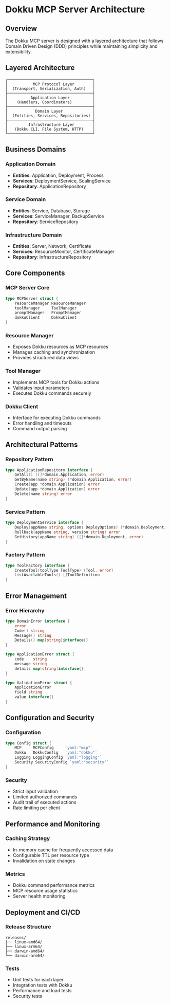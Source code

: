 # Dokku MCP Server Architecture

## Overview

The Dokku MCP server is designed with a layered architecture that follows Domain Driven Design (DDD) principles while maintaining simplicity and extensibility.

## Layered Architecture

```
┌─────────────────────────────────────┐
│           MCP Protocol Layer        │
│  (Transport, Serialization, Auth)   │
├─────────────────────────────────────┤
│          Application Layer          │
│    (Handlers, Coordinators)         │
├─────────────────────────────────────┤
│            Domain Layer             │
│  (Entities, Services, Repositories) │
├─────────────────────────────────────┤
│         Infrastructure Layer        │
│   (Dokku CLI, File System, HTTP)    │
└─────────────────────────────────────┘
```

## Business Domains

### Application Domain
- **Entities**: Application, Deployment, Process
- **Services**: DeploymentService, ScalingService
- **Repository**: ApplicationRepository

### Service Domain  
- **Entities**: Service, Database, Storage
- **Services**: ServiceManager, BackupService
- **Repository**: ServiceRepository

### Infrastructure Domain
- **Entities**: Server, Network, Certificate
- **Services**: ResourceMonitor, CertificateManager
- **Repository**: InfrastructureRepository

## Core Components

### MCP Server Core
```go
type MCPServer struct {
    resourceManager ResourceManager
    toolManager     ToolManager
    promptManager   PromptManager
    dokkuClient     DokkuClient
}
```

### Resource Manager
- Exposes Dokku resources as MCP resources
- Manages caching and synchronization
- Provides structured data views

### Tool Manager
- Implements MCP tools for Dokku actions
- Validates input parameters
- Executes Dokku commands securely

### Dokku Client
- Interface for executing Dokku commands
- Error handling and timeouts
- Command output parsing

## Architectural Patterns

### Repository Pattern
```go
type ApplicationRepository interface {
    GetAll() ([]*domain.Application, error)
    GetByName(name string) (*domain.Application, error)
    Create(app *domain.Application) error
    Update(app *domain.Application) error
    Delete(name string) error
}
```

### Service Pattern
```go
type DeploymentService interface {
    Deploy(appName string, options DeployOptions) (*domain.Deployment, error)
    Rollback(appName string, version string) error
    GetHistory(appName string) ([]*domain.Deployment, error)
}
```

### Factory Pattern
```go
type ToolFactory interface {
    CreateTool(toolType ToolType) (Tool, error)
    ListAvailableTools() []ToolDefinition
}
```

## Error Management

### Error Hierarchy
```go
type DomainError interface {
    error
    Code() string
    Message() string
    Details() map[string]interface{}
}

type ApplicationError struct {
    code    string
    message string
    details map[string]interface{}
}

type ValidationError struct {
    ApplicationError
    field string
    value interface{}
}
```

## Configuration and Security

### Configuration
```go
type Config struct {
    MCP     MCPConfig     `yaml:"mcp"`
    Dokku   DokkuConfig   `yaml:"dokku"`
    Logging LoggingConfig `yaml:"logging"`
    Security SecurityConfig `yaml:"security"`
}
```

### Security
- Strict input validation
- Limited authorized commands
- Audit trail of executed actions
- Rate limiting per client

## Performance and Monitoring

### Caching Strategy
- In-memory cache for frequently accessed data
- Configurable TTL per resource type
- Invalidation on state changes

### Metrics
- Dokku command performance metrics
- MCP resource usage statistics
- Server health monitoring

## Deployment and CI/CD

### Release Structure
```
releases/
├── linux-amd64/
├── linux-arm64/
├── darwin-amd64/
└── darwin-arm64/
```

### Tests
- Unit tests for each layer
- Integration tests with Dokku
- Performance and load tests
- Security tests 